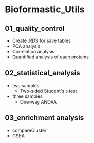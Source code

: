 # Bioformastic_Utils

## 01_quality_control
- Create .RDS for save tables
- PCA analysis
- Correlation analysis
- Quantified analysis of each proteins

## 02_statistical_analysis
- two samples
  - Two-sided Student's t-test
- three samples
  - One-way ANOVA

## 03_enrichment analysis
- compareCluster
- GSEA
